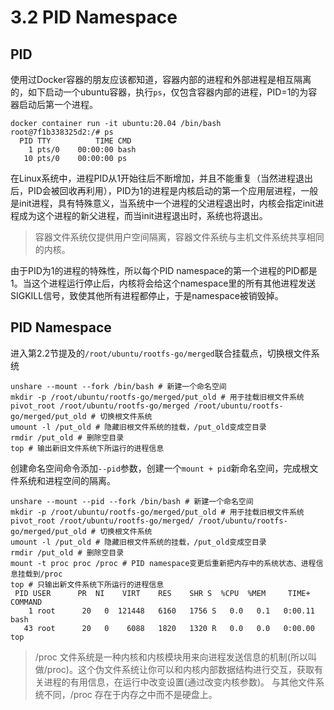 # 3.2 PID Namespace

## PID

使用过Docker容器的朋友应该都知道，容器内部的进程和外部进程是相互隔离的，如下启动一个ubuntu容器，执行`ps`，仅包含容器内部的进程，PID=1的为容器启动后第一个进程。

```
docker container run -it ubuntu:20.04 /bin/bash
root@7f1b338325d2:/# ps
  PID TTY          TIME CMD
    1 pts/0    00:00:00 bash
   10 pts/0    00:00:00 ps
```

在Linux系统中，进程PID从1开始往后不断增加，并且不能重复（当然进程退出后，PID会被回收再利用），PID为1的进程是内核启动的第一个应用层进程，一般是init进程，具有特殊意义，当系统中一个进程的父进程退出时，内核会指定init进程成为这个进程的新父进程，而当init进程退出时，系统也将退出。

> 容器文件系统仅提供用户空间隔离，容器文件系统与主机文件系统共享相同的内核。

由于PID为1的进程的特殊性，所以每个PID namespace的第一个进程的PID都是1。当这个进程运行停止后，内核将会给这个namespace里的所有其他进程发送SIGKILL信号，致使其他所有进程都停止，于是namespace被销毁掉。

## PID Namespace

进入第2.2节提及的`/root/ubuntu/rootfs-go/merged`联合挂载点，切换根文件系统

```shell
unshare --mount --fork /bin/bash # 新建一个命名空间
mkdir -p /root/ubuntu/rootfs-go/merged/put_old # 用于挂载旧根文件系统
pivot_root /root/ubuntu/rootfs-go/merged /root/ubuntu/rootfs-go/merged/put_old # 切换根文件系统
umount -l /put_old # 隐藏旧根文件系统的挂载，/put_old变成空目录
rmdir /put_old # 删除空目录
top # 输出新旧文件系统下所运行的进程信息
```

创建命名空间命令添加`--pid`参数，创建一个`mount + pid`新命名空间，完成根文件系统和进程空间的隔离。

```shell
unshare --mount --pid --fork /bin/bash # 新建一个命名空间
mkdir -p /root/ubuntu/rootfs-go/merged/put_old # 用于挂载旧根文件系统
pivot_root /root/ubuntu/rootfs-go/merged/ /root/ubuntu/rootfs-go/merged/put_old # 切换根文件系统
umount -l /put_old # 隐藏旧根文件系统的挂载，/put_old变成空目录
rmdir /put_old # 删除空目录
mount -t proc proc /proc # PID namespace变更后重新把内存中的系统状态、进程信息挂载到/proc
top # 只输出新文件系统下所运行的进程信息
 PID USER      PR  NI    VIRT    RES    SHR S  %CPU  %MEM     TIME+ COMMAND
    1 root      20   0  121448   6160   1756 S   0.0   0.1   0:00.11 bash
   43 root      20   0    6088   1820   1320 R   0.0   0.0   0:00.00 top
```

>/proc 文件系统是一种内核和内核模块用来向进程发送信息的机制(所以叫做/proc)。这个伪文件系统让你可以和内核内部数据结构进行交互，获取有关进程的有用信息，在运行中改变设置(通过改变内核参数)。 与其他文件系统不同，/proc 存在于内存之中而不是硬盘上。

